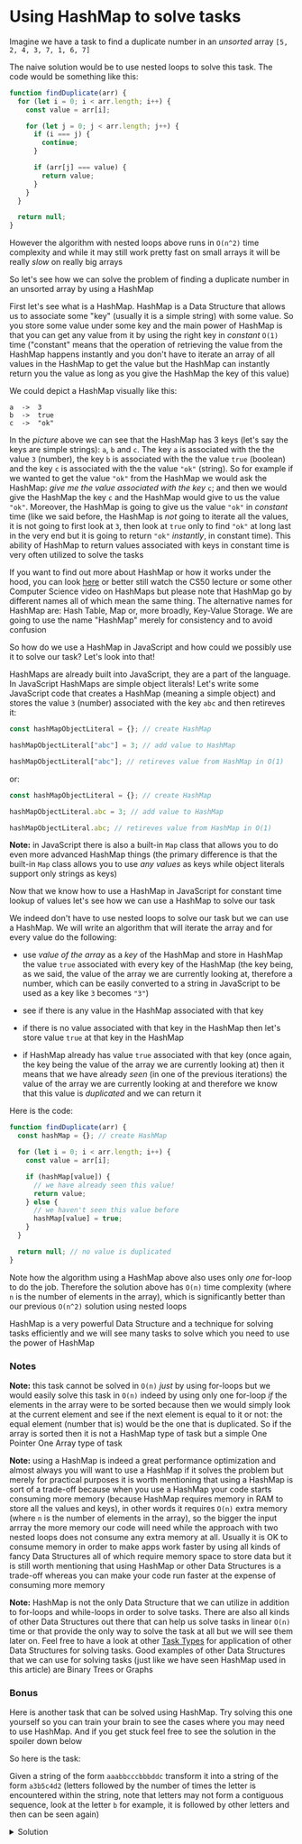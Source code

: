 # Using HashMap to solve tasks

Imagine we have a task to find a duplicate number in an _unsorted_ array `[5, 2, 4, 3, 7, 1, 6, 7]`

The naive solution would be to use nested loops to solve this task. The code would be something like this:

```js
function findDuplicate(arr) {
  for (let i = 0; i < arr.length; i++) {
    const value = arr[i];

    for (let j = 0; j < arr.length; j++) {
      if (i === j) {
        continue;
      }

      if (arr[j] === value) {
        return value;
      }
    }
  }

  return null;
}
```

However the algorithm with nested loops above runs in `O(n^2)` time complexity and while it may still work pretty fast on small arrays it will be really _slow_ on really big arrays

So let's see how we can solve the problem of finding a duplicate number in an unsorted array by using a HashMap

First let's see what is a HashMap. HashMap is a Data Structure that allows us to associate some "key" (usually it is a simple string) with some value. So you store some value under some key and the main power of HashMap is that you can get any value from it by using the right key in _constant_ `O(1)` time ("constant" means that the operation of retrieving the value from the HashMap happens instantly and you don't have to iterate an array of all values in the HashMap to get the value but the HashMap can instantly return you the value as long as you give the HashMap the key of this value)

We could depict a HashMap visually like this:

```
a  ->  3
b  ->  true
c  ->  "ok"
```

In the _picture_ above we can see that the HashMap has 3 keys (let's say the keys are simple strings): `a`, `b` and `c`. The key `a` is associated with the the value `3` (number), the key `b` is associated with the the value `true` (boolean) and the key `c` is associated with the the value `"ok"` (string). So for example if we wanted to get the value `"ok"` from the HashMap we would ask the HashMap: _give me the value associated with the key_ `c`; and then we would give the HashMap the key `c` and the HashMap would give to us the value `"ok"`. Moreover, the HashMap is going to give us the value `"ok"` in _constant_ time (like we said before, the HashMap is _not_ going to iterate all the values, it is not going to first look at `3`, then look at `true` only to find `"ok"` at long last in the very end but it is going to return `"ok"` _instantly_, in constant time). This ability of HashMap to return values associated with keys in constant time is very often utilized to solve the tasks

If you want to find out more about HashMap or how it works under the hood, you can look [here](../../snippets/Data%20Structures/hash-tables.js) or better still watch the CS50 lecture or some other Computer Science video on HashMaps but please note that HashMap go by different names all of which mean the same thing. The alternative names for HashMap are: Hash Table, Map or, more broadly, Key-Value Storage. We are going to use the name "HashMap" merely for consistency and to avoid confusion

So how do we use a HashMap in JavaScript and how could we possibly use it to solve our task? Let's look into that!

HashMaps are already built into JavaScript, they are a part of the language. In JavaScript HashMaps are simple object literals! Let's write some JavaScript code that creates a HashMap (meaning a simple object) and stores the value `3` (number) associated with the key `abc` and then retireves it:

```js
const hashMapObjectLiteral = {}; // create HashMap

hashMapObjectLiteral["abc"] = 3; // add value to HashMap

hashMapObjectLiteral["abc"]; // retireves value from HashMap in O(1)
```

or:

```js
const hashMapObjectLiteral = {}; // create HashMap

hashMapObjectLiteral.abc = 3; // add value to HashMap

hashMapObjectLiteral.abc; // retireves value from HashMap in O(1)
```

__Note:__ in JavaScript there is also a built-in `Map` class that allows you to do even more advanced HashMap things (the primary difference is that the built-in `Map` class allows you to use _any values_ as keys while object literals support only strings as keys)

Now that we know how to use a HashMap in JavaScript for constant time lookup of values let's see how we can use a HashMap to solve our task

We indeed don't have to use nested loops to solve our task but we can use a HashMap. We will write an algorithm that will iterate the array and for every value do the following:

- use _value of the array_ as a _key_ of the HashMap and store in HashMap the value `true` associated with every key of the HashMap (the key being, as we said, the value of the array we are currently looking at, therefore a number, which can be easily converted to a string in JavaScript to be used as a key like `3` becomes `"3"`)

- see if there is any value in the HashMap associated with that key

- if there is no value associated with that key in the HashMap then let's store value `true` at that key in the HashMap

- if HashMap already has value `true` associated with that key (once again, the key being the value of the array we are currently looking at) then it means that we have already _seen_ (in one of the previous iterations) the value of the array we are currently looking at and therefore we know that this value is _duplicated_ and we can return it

Here is the code:

```js
function findDuplicate(arr) {
  const hashMap = {}; // create HashMap

  for (let i = 0; i < arr.length; i++) {
    const value = arr[i];

    if (hashMap[value]) {
      // we have already seen this value!
      return value;
    } else {
      // we haven't seen this value before
      hashMap[value] = true;
    }
  }

  return null; // no value is duplicated
}
```

Note how the algorithm using a HashMap above also uses only _one_ for-loop to do the job. Therefore the solution above has `O(n)` time complexity (where `n` is the number of elements in the array), which is significantly better than our previous `O(n^2)` solution using nested loops

HashMap is a very powerful Data Structure and a technique for solving tasks efficiently and we will see many tasks to solve which you need to use the power of HashMap

### Notes

__Note:__ this task cannot be solved in `O(n)` _just_ by using for-loops but we would easily solve this task in `O(n)` indeed by using only one for-loop _if_ the elements in the array were to be sorted because then we would simply look at the current element and see if the next element is equal to it or not: the equal element (number that is) would be the one that is duplicated. So if the array is sorted then it is not a HashMap type of task but a simple One Pointer One Array type of task

__Note:__ using a HashMap is indeed a great performance optimization and almost always you will want to use a HashMap if it solves the problem but merely for practical purposes it is worth mentioning that using a HashMap is sort of a trade-off because when you use a HashMap your code starts consuming more memory (because HashMap requires memory in RAM to store all the values and keys), in other words it requires `O(n)` extra memory (where `n` is the number of elements in the array), so the bigger the input arrray the more memory our code will need while the approach with two nested loops does not consume any extra memory at all. Usually it is OK to consume memory in order to make apps work faster by using all kinds of fancy Data Structures all of which require memory space to store data but it is still worth mentioning that using HashMap or other Data Structures is a trade-off whereas you can make your code run faster at the expense of consuming more memory

__Note:__ HashMap is not the only Data Structure that we can utilize in addition to for-loops and while-loops in order to solve tasks. There are also all kinds of other Data Structures out there that can help us solve tasks in linear `O(n)` time or that provide the only way to solve the task at all but we will see them later on. Feel free to have a look at other [Task Types](../task-type.md) for application of other Data Structures for solving tasks. Good examples of other Data Structures that we can use for solving tasks (just like we have seen HashMap used in this article) are Binary Trees or Graphs

### Bonus

Here is another task that can be solved using HashMap. Try solving this one yourself so you can train your brain to see the cases where you may need to use HashMap. And if you get stuck feel free to see the solution in the spoiler down below

So here is the task:

Given a string of the form `aaabbcccbbbddc` transform it into a string of the form `a3b5c4d2` (letters followed by the number of times the letter is encountered within the string, note that letters may not form a contiguous sequence, look at the letter `b` for example, it is followed by other letters and then can be seen again)

<details>

<summary>Solution</summary>

We need to iterate the string as an array and create a HashMap using letters of the string as keys of the HashMap and associate with every key (therefore a letter of the string) the number of times the letter has been encountered inside the string. Then all we gotta do is iterate the keys of the HashMap (therefore all the letters that were encountered inside the string) and output each key of the HashMap (therefore a letter from the string) followed by the value associated with that key of the HashMap (therefore the number of times the letter has been encountered in the string) and we will get the result that we need

Here is the code:

```js
function transformString(str) {
  const hashMap = {};

  for (let i = 0; i < str.length; i++) {
    const letter = str[i];

    if (letter in hashMap) {
      hashMap[letter]++;
    } else {
      hashMap[letter] = 1;
    }
  }

  return Object.entries(hashMap).reduce(
    (result, [letter, count]) => result + letter + count,
    ''
  );
}
```

</details>
